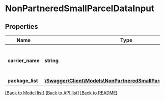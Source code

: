 # NonPartneredSmallParcelDataInput

## Properties
Name | Type | Description | Notes
------------ | ------------- | ------------- | -------------
**carrier_name** | **string** | The carrier that you are using for the inbound shipment. | 
**package_list** | [**\Swagger\Client\Models\NonPartneredSmallParcelPackageInputList**](NonPartneredSmallParcelPackageInputList.md) |  | 

[[Back to Model list]](../../README.md#documentation-for-models) [[Back to API list]](../../README.md#documentation-for-api-endpoints) [[Back to README]](../../README.md)

